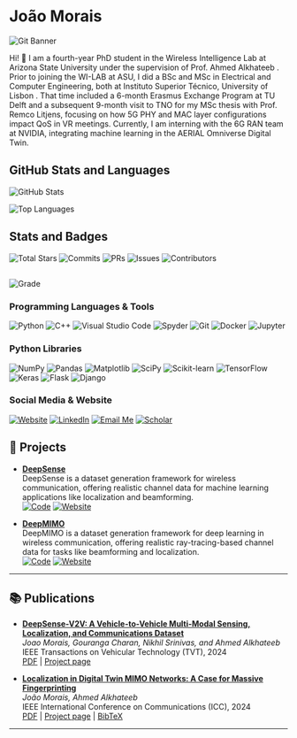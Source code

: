 # João Morais
![Git Banner]()

Hi! 👋 I am a fourth-year PhD student in the Wireless Intelligence Lab at Arizona State University  under the supervision of Prof. Ahmed Alkhateeb . Prior to joining the WI-LAB at ASU, I did a BSc and MSc in Electrical and Computer Engineering, both at Instituto Superior Técnico, University of Lisbon . That time included a 6-month Erasmus Exchange Program at TU Delft  and a subsequent 9-month visit to TNO  for my MSc thesis with Prof. Remco Litjens, focusing on how 5G PHY and MAC layer configurations impact QoS in VR meetings. Currently, I am interning with the 6G RAN team at NVIDIA, integrating machine learning in the AERIAL Omniverse Digital Twin.

## GitHub Stats and Languages

![GitHub Stats](https://github-readme-stats.vercel.app/api?username=jmoraispk&show_icons=true&theme=tokyonight&count_private=true&bg_color=0d1117&title_color=58a6ff&text_color=c9d1d9&icon_color=79c0ff)


![Top Languages](https://github-readme-stats.vercel.app/api/top-langs/?username=jmoraispk&layout=compact&theme=tokyonight&bg_color=0d1117&title_color=58a6ff&text_color=c9d1d9)


## Stats and Badges
![Total Stars](https://img.shields.io/badge/Total%20Stars-32-brightgreen?style=for-the-badge)
![Commits](https://img.shields.io/badge/Commits-1,100-blue?style=for-the-badge)
![PRs](https://img.shields.io/badge/PRs-32-blueviolet?style=for-the-badge)
![Issues](https://img.shields.io/badge/Issues-29-important?style=for-the-badge)
![Contributors](https://img.shields.io/badge/Contributors-25-orange?style=for-the-badge)


## 
![Grade](https://img.shields.io/badge/Grade-B%2B-brightgreen?style=for-the-badge)
### Programming Languages & Tools
![Python](https://img.shields.io/badge/Python-3.9-blue?style=for-the-badge&logo=python)
![C++](https://img.shields.io/badge/C++-11-00599C?style=for-the-badge&logo=c%2B%2B)
![Visual Studio Code](https://img.shields.io/badge/VSCode-007ACC?style=for-the-badge&logo=visual-studio-code)
![Spyder](https://img.shields.io/badge/Spyder-0C7B38?style=for-the-badge&logo=spyder)
![Git](https://img.shields.io/badge/Git-F05032?style=for-the-badge&logo=git)
![Docker](https://img.shields.io/badge/Docker-2496ED?style=for-the-badge&logo=docker)
![Jupyter](https://img.shields.io/badge/Jupyter-F37626?style=for-the-badge&logo=jupyter)

### Python Libraries
![NumPy](https://img.shields.io/badge/NumPy-013243?style=for-the-badge&logo=numpy)
![Pandas](https://img.shields.io/badge/Pandas-150458?style=for-the-badge&logo=pandas)
![Matplotlib](https://img.shields.io/badge/Matplotlib-003B57?style=for-the-badge&logo=matplotlib)
![SciPy](https://img.shields.io/badge/SciPy-8CAAE6?style=for-the-badge&logo=scipy)
![Scikit-learn](https://img.shields.io/badge/Scikit--learn-F7931E?style=for-the-badge&logo=scikit-learn)
![TensorFlow](https://img.shields.io/badge/TensorFlow-FF6F20?style=for-the-badge&logo=tensorflow)
![Keras](https://img.shields.io/badge/Keras-D00000?style=for-the-badge&logo=keras)
![Flask](https://img.shields.io/badge/Flask-000000?style=for-the-badge&logo=flask)
![Django](https://img.shields.io/badge/Django-092E20?style=for-the-badge&logo=django)

### Social Media & Website 
[![Website](https://img.shields.io/badge/Website-Visit%20Me-blue?style=for-the-badge)](https://jmoraispk.github.io/)
[![LinkedIn](https://img.shields.io/badge/LinkedIn-Connect%20with%20Me-blue?style=for-the-badge)](https://www.linkedin.com/in/joao-de-morais)
[![Email Me](https://img.shields.io/badge/Email%20Me-joao@asu.edu-blue?style=for-the-badge)](mailto:joao@asu.edu)
[![Scholar](https://img.shields.io/badge/Scholar-My%20Profile-9cf?style=for-the-badge)](https://scholar.google.com/citations?user=U1wB3rsAAAAJ&hl=en)







## 🔧 Projects

- **[DeepSense](https://www.deepsense6g.net/)**  
  DeepSense is a dataset generation framework for wireless communication, offering realistic channel data for machine learning applications like localization and beamforming.  
  [![Code](https://img.shields.io/badge/Code-GitHub-green)](https://github.com/DeepSense6G) [![Website](https://img.shields.io/badge/Website-Visit-blue)](https://www.deepsense6g.net/)

- **[DeepMIMO](https://www.deepmimo.net/)**  
  DeepMIMO is a dataset generation framework for deep learning in wireless communication, offering realistic ray-tracing-based channel data for tasks like beamforming and localization.  
  [![Code](https://img.shields.io/badge/Code-GitHub-green)](https://github.com/deepmimo) [![Website](https://img.shields.io/badge/Website-Visit-blue)](https://www.deepmimo.net/)

---


## 📚  Publications

- **[DeepSense-V2V: A Vehicle-to-Vehicle Multi-Modal Sensing, Localization, and Communications Dataset](https://mcrespo.me/publications/nlos-scattering-media/)**  
  *Joao Morais, Gouranga Charan, Nikhil Srinivas, and Ahmed Alkhateeb*  
  IEEE Transactions on Vehicular Technology (TVT), 2024  
  [PDF](https://arxiv.org/pdf/2406.17908) | [Project page](https://mcrespo.me/publications/nlos-scattering-media/) 

- **[Localization in Digital Twin MIMO Networks: A Case for Massive Fingerprinting](https://mcrespo.me/publications/adaptive-rendering-quad/)**  
  *João Morais, Ahmed Alkhateeb*  
  IEEE International Conference on Communications (ICC), 2024  
  [PDF](https://arxiv.org/pdf/2403.09614) | [Project page](https://mcrespo.me/publications/adaptive-rendering-quad/) | [BibTeX](https://mcrespo.me/publications/adaptive-rendering-quad/crespo2018quadrature.bib)

---

